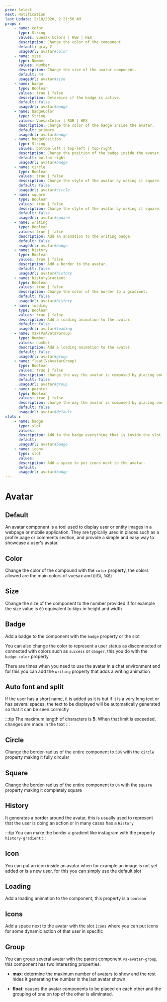 ```yaml
---
prev: Select
next: Notification
last Update: 2/10/2020, 2:21:50 AM
props : 
    - name: color
      type: String
      values: Vuesax Colors | RGB | HEX
      description: Change the color of the component.
      default: gray-2
      usageUrl: avatar#color
    - name: size
      type: Number
      values: Number
      description: Change the size of the avatar component.
      default: 44
      usageUrl: avatar#size
    - name: badge
      type: Boolean
      values: true | false
      description: Determine if the badge is active.
      default: false
      usageUrl: avatar#badge
    - name: badgeColor
      type: String
      values: VuesaxColor | RGB | HEX
      description: Change the color of the badge inside the avatar.
      default: primary
      usageUrl: avatar#badge
    - name: badgePosition
      type: String
      values: bottom-left | top-left | top-right
      description: Change the position of the badge inside the avatar.
      default: bottom-right
      usageUrl: avatar#badge
    - name: circle
      type: Boolean
      values: true | false
      description: Change the style of the avatar by making it square.
      default: false
      usageUrl: avatar#circle
    - name: square
      type: Boolean
      values: true | false
      description: Change the style of the avatar by making it square.
      default: false
      usageUrl: avatar#square
    - name: writing
      type: Boolean
      values: true | false
      description: Add an animation to the writing badge.
      default: false
      usageUrl: avatar#badge
    - name: history
      type: Boolean
      values: true | false
      description: Add a border to the avatar.
      default: false
      usageUrl: avatar#history
    - name: historyGradient
      type: Boolean
      values: true | false
      description: Change the color of the border to a gradient.
      default: false
      usageUrl: avatar#history
    - name: loading
      type: Boolean
      values: true | false
      description: Add a loading animation to the avatar.
      default: false
      usageUrl: avatar#loading
    - name: max(VsAvatarGroup)
      type: Number
      values: number
      description: Add a loading animation to the avatar.
      default: false
      usageUrl: avatar#group
    - name: float(VsAvatarGroup)
      type: Boolean
      values: true | false
      description: change the way the avatar is composed by placing one next to the other.
      default: false
      usageUrl: avatar#group
    - name: pointer
      type: Boolean
      values: true | false
      description: change the way the avatar is composed by placing one next to the other.
      default: false
      usageUrl: avatar#default
slots : 
    - name: badge
      type: slot
      values:
      description: Add to the badge everything that is inside the slot, commonly used for numbers and an icon.
      default: 
      usageUrl: avatar#badge
    - name: icons
      type: slot
      values:
      description: Add a space to put icons next to the avatar.
      default: 
      usageUrl: avatar#badge
---
```


# Avatar

<card>

## Default

An avatar component is a tool used to display user or entity images in a webpage or mobile application. They are typically used in places such as a profile page or comments section, and provide a simple and easy way to showcase a user's avatar.

</card>

<card subtitle="Color">

## Color

Change the color of the compound with the `color` property, the colors allowed are the main colors of vuesax and (`HEX`, `RGB`)

</card>

<card subtitle="Size">

## Size

Change the size of the component to the number provided if for example the size value is `60` equivalent to `60px` in height and width

</card>

<card subtitle="Badge">

## Badge

Add a badge to the component with the `badge` property or the slot

You can also change the color to represent a user status as disconnected or connected with colors such as `success` or `danger`, this you do with the `badge-color` property

There are times when you need to use the avatar in a chat environment and for this you can add the `writing` property that adds a writing animation

</card>

<card subtitle="AutoFontAndSplit">

## Auto font and split

If the user has a short name, it is added as it is but if it is a very long text or has several spaces, the text to be displayed will be automatically generated so that it can be seen correctly

:::tip
The maximum length of characters is **5**. When that limit is exceeded, changes are made in the text
:::

</card>

<card subtitle="Circle">

## Circle

Change the border-radius of the entire component to `50%` with the `circle` property making it fully circular

</card>

<card subtitle="Square">

## Square

Change the border-radius of the entire component to `0%` with the `square` property making it completely square

</card>

<card subtitle="History">

## History

It generates a border around the avatar, this is usually used to represent that the user is doing an action or in many cases has a `History`

:::tip
You can make the border a gradient like instagram with the property `history-gradient`
:::

</card>

<card subtitle="Icon">

## Icon

You can put an icon inside an avatar when for example an image is not yet added or is a new user, for this you can simply use the default slot

</card>

<card subtitle="Loading">

## Loading

Add a loading animation to the component, this property is a `boolean`

</card>

<card subtitle="Icons">

## Icons

Add a space next to the avatar with the slot `icons` where you can put icons for some dynamic action of that user in specific

</card>

<card subtitle="Group"> 

## Group

You can group several avatar with the parent component `vs-avatar-group`, this component has two interesting properties:

- **max**: determine the maximum number of avatars to show and the rest hides it generating the number in the last avatar shown

- **float**: causes the avatar components to be placed on each other and the grouping of one on top of the other is eliminated.

</card>

<script setup>
import Api from "../../../theme/global-components/template/API.tsx"
</script>

<Api></Api>

